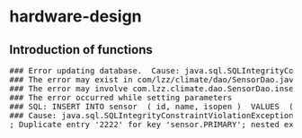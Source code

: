 # hardware-design

## Introduction of functions




<pre>
### Error updating database.  Cause: java.sql.SQLIntegrityConstraintViolationException: Duplicate entry '2222' for key 'sensor.PRIMARY'
### The error may exist in com/lzz/climate/dao/SensorDao.java (best guess)
### The error may involve com.lzz.climate.dao.SensorDao.insert-Inline
### The error occurred while setting parameters
### SQL: INSERT INTO sensor  ( id, name, isopen )  VALUES  ( ?, ?, ? )
### Cause: java.sql.SQLIntegrityConstraintViolationException: Duplicate entry '2222' for key 'sensor.PRIMARY'
; Duplicate entry '2222' for key 'sensor.PRIMARY'; nested exception is java.sql.SQLIntegrityConstraintViolationException: Duplicate entry '2222' for key 'sensor.PRIMARY'
</pre>
